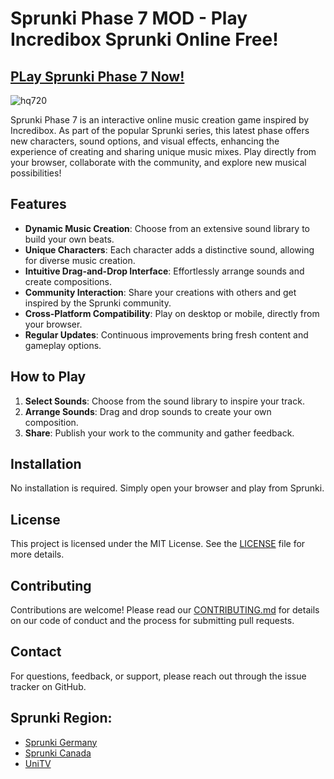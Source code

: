 # Sprunki Phase 7 MOD - Play Incredibox Sprunki Online Free!

## [PLay Sprunki Phase 7 Now!](https://modmeme.com/sprunki-phase-7/)

![hq720](https://github.com/user-attachments/assets/65c23236-b79c-445b-bde5-ded9a8ff0dff)

Sprunki Phase 7 is an interactive online music creation game inspired by Incredibox. As part of the popular Sprunki series, this latest phase offers new characters, sound options, and visual effects, enhancing the experience of creating and sharing unique music mixes. Play directly from your browser, collaborate with the community, and explore new musical possibilities!

## Features
- **Dynamic Music Creation**: Choose from an extensive sound library to build your own beats.
- **Unique Characters**: Each character adds a distinctive sound, allowing for diverse music creation.
- **Intuitive Drag-and-Drop Interface**: Effortlessly arrange sounds and create compositions.
- **Community Interaction**: Share your creations with others and get inspired by the Sprunki community.
- **Cross-Platform Compatibility**: Play on desktop or mobile, directly from your browser.
- **Regular Updates**: Continuous improvements bring fresh content and gameplay options.

## How to Play
1. **Select Sounds**: Choose from the sound library to inspire your track.
2. **Arrange Sounds**: Drag and drop sounds to create your own composition.
3. **Share**: Publish your work to the community and gather feedback.

## Installation
No installation is required. Simply open your browser and play from Sprunki.

## License
This project is licensed under the MIT License. See the [LICENSE](LICENSE) file for more details.

## Contributing
Contributions are welcome! Please read our [CONTRIBUTING.md](CONTRIBUTING.md) for details on our code of conduct and the process for submitting pull requests.

## Contact
For questions, feedback, or support, please reach out through the issue tracker on GitHub.
## Sprunki Region:
- [Sprunki Germany](https://github.com/Sprunki-Spiel)
- [Sprunki Canada](https://github.com/Sprunki-Incredibox-Game)
- [UniTV](https://github.com/Uni-TV)

